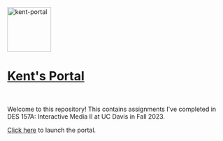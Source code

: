 

<img src="https://github.com/kentallenduke/kent-portal/assets/10662332/4417a90b-0d1e-4251-a5c9-6e6b5da84f78" alt="kent-portal" width="100" height="102">


<h1><a href='https://kentallenduke.github.io/kent-portal'>Kent's Portal</a></h1>
<br>

Welcome to this repository! This contains assignments I've completed in DES 157A: Interactive Media II at UC Davis in Fall 2023.

<a href='https://kentallenduke.github.io/kent-portal'>Click here</a> to launch the portal.


